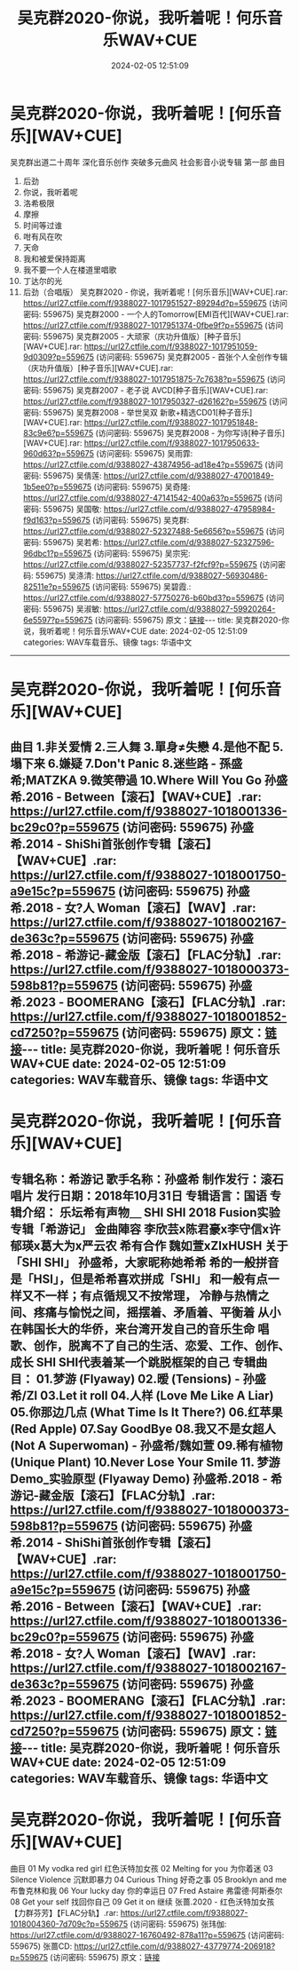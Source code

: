 ﻿---
title: 吴克群2020-你说，我听着呢！何乐音乐WAV+CUE
date: 2024-02-05 12:51:09
categories: WAV车载音乐、镜像
tags: 华语中文
---
# 吴克群2020-你说，我听着呢！[何乐音乐][WAV+CUE]

吴克群出道二十周年
深化音乐创作 突破多元曲风
社会影音小说专辑 第一部
曲目
01. 后劲
02. 你说，我听着呢
03. 洛希极限
04. 摩擦
05. 时间等过谁
06. 咁有风在吹
07. 天命
08. 我和被爱保持距离
09. 我不要一个人在楼道里唱歌
10. 丁达尔的光
11. 后劲（合唱版）
吴克群2020 - 你说，我听着呢！[何乐音乐][WAV+CUE].rar: https://url27.ctfile.com/f/9388027-1017951527-89294d?p=559675
(访问密码: 559675)
吴克群2000 - 一个人的Tomorrow[EMI百代][WAV+CUE].rar: https://url27.ctfile.com/f/9388027-1017951374-0fbe9f?p=559675
(访问密码: 559675)
吴克群2005 - 大顽家（庆功升值版）[种子音乐][WAV+CUE].rar: https://url27.ctfile.com/f/9388027-1017951059-9d0309?p=559675
(访问密码: 559675)
吴克群2005 - 首张个人全创作专辑（庆功升值版）[种子音乐][WAV+CUE].rar: https://url27.ctfile.com/f/9388027-1017951875-7c7638?p=559675
(访问密码: 559675)
吴克群2007 - 老子说 AVCD[种子音乐][WAV+CUE].rar: https://url27.ctfile.com/f/9388027-1017950327-d26162?p=559675
(访问密码: 559675)
吴克群2008 - 举世吴双 新歌+精选CD01[种子音乐][WAV+CUE].rar: https://url27.ctfile.com/f/9388027-1017951848-83c9e6?p=559675
(访问密码: 559675)
吴克群2008 - 为你写诗[种子音乐][WAV+CUE].rar: https://url27.ctfile.com/f/9388027-1017950633-960d63?p=559675
(访问密码: 559675)
吴雨霏: https://url27.ctfile.com/d/9388027-43874956-ad18e4?p=559675
(访问密码: 559675)
吴倩莲: https://url27.ctfile.com/d/9388027-47001849-1b5ee0?p=559675
(访问密码: 559675)
吴奇隆: https://url27.ctfile.com/d/9388027-47141542-400a63?p=559675
(访问密码: 559675)
吴国敬: https://url27.ctfile.com/d/9388027-47958984-f9d163?p=559675
(访问密码: 559675)
吴克群: https://url27.ctfile.com/d/9388027-52327488-5e6656?p=559675
(访问密码: 559675)
吴若希: https://url27.ctfile.com/d/9388027-52327596-96dbc1?p=559675
(访问密码: 559675)
吴宗宪: https://url27.ctfile.com/d/9388027-52357737-f2fcf9?p=559675
(访问密码: 559675)
吴涤清: https://url27.ctfile.com/d/9388027-56930486-82511e?p=559675
(访问密码: 559675)
吴碧霞.: https://url27.ctfile.com/d/9388027-57750276-b60bd3?p=559675
(访问密码: 559675)
吴淑敏: https://url27.ctfile.com/d/9388027-59920264-6e5597?p=559675
(访问密码: 559675)
原文：[链接](https://blog.sina.com.cn/s/blog_1647c7e76010314dp.html)---
title: 吴克群2020-你说，我听着呢！何乐音乐WAV+CUE
date: 2024-02-05 12:51:09
categories: WAV车载音乐、镜像
tags: 华语中文
---
# 吴克群2020-你说，我听着呢！[何乐音乐][WAV+CUE]

曲目
1.非关爱情
2.三人舞
3.單身≠失戀
4.是他不配
5.塌下来
6.嫌疑
7.Don't Panic
8.迷些路 - 孫盛希;MATZKA
9.微笑帶過
10.Where Will You Go
孙盛希.2016 - Between【滚石】【WAV+CUE】.rar: https://url27.ctfile.com/f/9388027-1018001336-bc29c0?p=559675
(访问密码: 559675)
孙盛希.2014 - ShiShi首张创作专辑【滚石】【WAV+CUE】.rar: https://url27.ctfile.com/f/9388027-1018001750-a9e15c?p=559675
(访问密码: 559675)
孙盛希.2018 - 女?人 Woman【滚石】【WAV】.rar: https://url27.ctfile.com/f/9388027-1018002167-de363c?p=559675
(访问密码: 559675)
孙盛希.2018 - 希游记-藏金版【滚石】【FLAC分轨】.rar: https://url27.ctfile.com/f/9388027-1018000373-598b81?p=559675
(访问密码: 559675)
孙盛希.2023 - BOOMERANG【滚石】【FLAC分轨】.rar: https://url27.ctfile.com/f/9388027-1018001852-cd7250?p=559675
(访问密码: 559675)
原文：[链接](https://blog.sina.com.cn/s/blog_1647c7e76010314dp.html)---
title: 吴克群2020-你说，我听着呢！何乐音乐WAV+CUE
date: 2024-02-05 12:51:09
categories: WAV车载音乐、镜像
tags: 华语中文
---
# 吴克群2020-你说，我听着呢！[何乐音乐][WAV+CUE]

专辑名称：希游记
歌手名称：孙盛希
制作发行：滚石唱片
发行日期：2018年10月31日
专辑语言：国语
专辑介绍：
乐坛希有声物＿
SHI SHI
2018 Fusion实验专辑「希游记」
金曲陣容 李欣芸x陈君豪x李守信x许郁瑛x葛大为x严云农
希有合作 魏如萱xZIxHUSH
关于「SHI SHI」
孙盛希，大家昵称她希希
希的一般拼音是「HSI」，但是希希喜欢拼成「SHI」
和一般有点一样又不一样；有点循规又不按常理，
冷静与热情之间、疼痛与愉悦之间，摇摆着、矛盾着、平衡着
从小在韩国长大的华侨，来台湾开发自己的音乐生命
唱歌、创作，脱离不了自己的生活、恋爱、工作、创作、成长
SHI SHI代表着某一个跳脱框架的自己
专辑曲目：
01.梦游 (Flyaway)
02.暧 (Tensions) - 孙盛希/ZI
03.Let it roll
04.人样 (Love Me Like A Liar)
05.你那边几点 (What Time Is It There?)
06.红苹果 (Red Apple)
07.Say GoodBye
08.我又不是女超人 (Not A Superwoman) - 孙盛希/魏如萱
09.稀有植物 (Unique Plant)
10.Never Lose Your Smile
11. 梦游Demo_实验原型 (Flyaway Demo)
孙盛希.2018 - 希游记-藏金版【滚石】【FLAC分轨】.rar: https://url27.ctfile.com/f/9388027-1018000373-598b81?p=559675
(访问密码: 559675)
孙盛希.2014 - ShiShi首张创作专辑【滚石】【WAV+CUE】.rar: https://url27.ctfile.com/f/9388027-1018001750-a9e15c?p=559675
(访问密码: 559675)
孙盛希.2016 - Between【滚石】【WAV+CUE】.rar: https://url27.ctfile.com/f/9388027-1018001336-bc29c0?p=559675
(访问密码: 559675)
孙盛希.2018 - 女?人 Woman【滚石】【WAV】.rar: https://url27.ctfile.com/f/9388027-1018002167-de363c?p=559675
(访问密码: 559675)
孙盛希.2023 - BOOMERANG【滚石】【FLAC分轨】.rar: https://url27.ctfile.com/f/9388027-1018001852-cd7250?p=559675
(访问密码: 559675)
原文：[链接](https://blog.sina.com.cn/s/blog_1647c7e76010314dp.html)---
title: 吴克群2020-你说，我听着呢！何乐音乐WAV+CUE
date: 2024-02-05 12:51:09
categories: WAV车载音乐、镜像
tags: 华语中文
---
# 吴克群2020-你说，我听着呢！[何乐音乐][WAV+CUE]

曲目
01 My vodka red girl 红色沃特加女孩
02 Melting for you 为你着迷
03 Silence Violence 沉默即暴力
04 Curious Thing 好奇之事
05 Brooklyn and me 布鲁克林和我
06 Your lucky day 你的幸运日
07 Fred Astaire 弗雷德·阿斯泰尔
08 Get your self 找回你自己
09 Get it on 继续
张蔷.2020 - 红色沃特加女孩【力群芬芳】【FLAC分轨】.rar: https://url27.ctfile.com/f/9388027-1018004360-7d709c?p=559675
(访问密码: 559675)
张玮伽: https://url27.ctfile.com/d/9388027-16760492-878a11?p=559675
(访问密码: 559675)
张蔷CD: https://url27.ctfile.com/d/9388027-43779774-206918?p=559675
(访问密码: 559675)
原文：[链接](https://blog.sina.com.cn/s/blog_1647c7e76010314dp.html)
